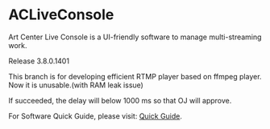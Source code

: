 # ACLiveConsole
Art Center Live Console is a UI-friendly software to manage multi-streaming work.

Release 3.8.0.1401

This branch is for developing efficient RTMP player based on ffmpeg player. Now it is unusable.(with RAM leak issue)

If succeeded, the delay will below 1000 ms so that OJ will approve.

For Software Quick Guide, please visit: [Quick Guide](https://github.com/LogCreative/ACLiveConsole/wiki).
